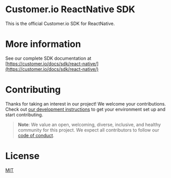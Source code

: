 # Customer.io ReactNative SDK

This is the official Customer.io SDK for ReactNative.

# More information

See our complete SDK documentation at [https://customer.io/docs/sdk/react-native/](https://customer.io/docs/sdk/react-native/)

# Contributing

Thanks for taking an interest in our project! We welcome your contributions. Check out [our development instructions](docs/dev-notes/DEVELOPMENT.md) to get your environment set up and start contributing.

> **Note**: We value an open, welcoming, diverse, inclusive, and healthy community for this project. We expect all  contributors to follow our [code of conduct](https://github.com/customerio/mobile/blob/docs/dev-env/CODE_OF_CONDUCT.md).  

# License

[MIT](https://github.com/customerio/mobile/blob/docs/dev-env/LICENSE)
